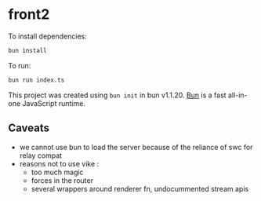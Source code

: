 # front2

To install dependencies:

```bash
bun install
```

To run:

```bash
bun run index.ts
```

This project was created using `bun init` in bun v1.1.20. [Bun](https://bun.sh) is a fast all-in-one JavaScript runtime.

## Caveats
- we cannot use bun to load the server because of the reliance of swc for relay compat
- reasons not to use vike :
  - too much magic
  - forces in the router
  - several wrappers around renderer fn, undocummented stream apis
